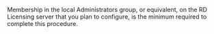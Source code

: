 <Token xmlns:xlink="http://www.w3.org/1999/xlink">Membership in the local <ui xmlns="http://ddue.schemas.microsoft.com/authoring/2003/5">Administrators</ui> group, or equivalent, on the RD Licensing server that you plan to configure, is the minimum required to complete this procedure.</Token>